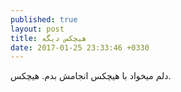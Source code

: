 ```yaml
---
published: true
layout: post
title: هیچکس دیگه
date: 2017-01-25 23:33:46 +0330
---
```

دلم میخواد با هیچکس انجامش بدم. هیچکس.
